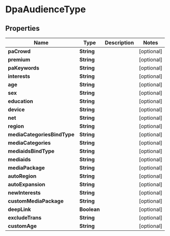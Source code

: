 

# DpaAudienceType


## Properties

Name | Type | Description | Notes
------------ | ------------- | ------------- | -------------
**paCrowd** | **String** |  |  [optional]
**premium** | **String** |  |  [optional]
**paKeywords** | **String** |  |  [optional]
**interests** | **String** |  |  [optional]
**age** | **String** |  |  [optional]
**sex** | **String** |  |  [optional]
**education** | **String** |  |  [optional]
**device** | **String** |  |  [optional]
**net** | **String** |  |  [optional]
**region** | **String** |  |  [optional]
**mediaCategoriesBindType** | **String** |  |  [optional]
**mediaCategories** | **String** |  |  [optional]
**mediaidsBindType** | **String** |  |  [optional]
**mediaids** | **String** |  |  [optional]
**mediaPackage** | **String** |  |  [optional]
**autoRegion** | **String** |  |  [optional]
**autoExpansion** | **String** |  |  [optional]
**newInterests** | **String** |  |  [optional]
**customMediaPackage** | **String** |  |  [optional]
**deepLink** | **Boolean** |  |  [optional]
**excludeTrans** | **String** |  |  [optional]
**customAge** | **String** |  |  [optional]



